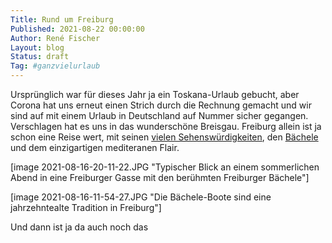 ```yaml
---
Title: Rund um Freiburg
Published: 2021-08-22 00:00:00
Author: René Fischer
Layout: blog
Status: draft
Tag: #ganzvielurlaub
---
```

Ursprünglich war für dieses Jahr ja ein Toskana-Urlaub gebucht, aber Corona hat uns erneut einen Strich durch die Rechnung gemacht und wir sind auf mit einem Urlaub in Deutschland auf Nummer sicher gegangen. Verschlagen hat es uns in das wunderschöne Breisgau. Freiburg allein ist ja schon eine Reise wert, mit seinen [vielen Sehenswürdigkeiten](https://de.wikipedia.org/wiki/Freiburg_im_Breisgau#Sehensw%C3%BCrdigkeiten), den [Bächele](https://de.wikipedia.org/wiki/Freiburger_B%C3%A4chle) und dem einzigartigen mediteranen Flair.

[image 2021-08-16-20-11-22.JPG "Typischer Blick an einem sommerlichen Abend in eine Freiburger Gasse mit den berühmten Freiburger Bächele"]

[image 2021-08-16-11-54-27.JPG "Die Bächele-Boote sind eine jahrzehntealte Tradition in Freiburg"]

Und dann ist ja da auch noch das
